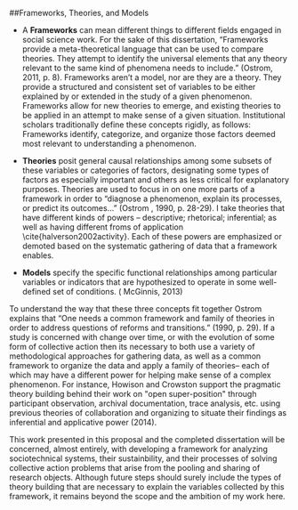 ##Frameworks, Theories, and Models

+ A **Frameworks** can mean different things to different fields engaged in social science work. For the sake of this dissertation, “Frameworks provide a meta-theoretical language that can be used to compare theories. They attempt to identify the universal elements that any theory relevant to the same kind of phenomena needs to include.” (Ostrom, 2011, p. 8). Frameworks aren’t a model, nor are they are a theory. They provide a structured and consistent set of variables to be either explained by or extended in the study of a given phenomenon. Frameworks allow for new theories to emerge, and existing theories to be applied in an attempt to make sense of a given situation. Institutional scholars traditionally define these concepts rigidly, as follows: Frameworks identify, categorize, and organize those factors deemed most relevant to understanding a phenomenon. 

+ **Theories** posit general causal relationships among some subsets of these variables or categories of factors, designating some types of factors as especially important and others as less critical for explanatory purposes. Theories are used to focus in on one more parts of a framework in order to “diagnose a phenomenon, explain its processes, or predict its outcomes…” (Ostrom , 1990, p. 28-29). I take theories that have different kinds of powers – descriptive; rhetorical; inferential; as well as having different froms of application \cite{halverson2002activity}. Each of these powers are emphasized or demoted based on the systematic gathering of data that a framework enables. 

+ **Models** specify the specific functional relationships among particular variables or indicators that are hypothesized to operate in some well-defined set of conditions. 
( McGinnis, 2013)

To understand the way that these three concepts fit together Ostrom explains that “One needs a common framework and family of theories in order to address questions of reforms and transitions.” (1990, p. 29). If a study is concerned with change over time, or with the evolution of some form of collective action then its necessary to both use a variety of methodological approaches for gathering data, as well as a common framework to organize the data and apply a family of theories– each of which may have a different power for helping make sense of a complex phenomenon. For instance, Howison and Crowston support the pragmatic theory building behind their work on "open super-position" through participant observation, archival documentation, trace analysis, etc. using previous theories of collaboration and organizing to situate their findings as inferential and applicative power (2014).

This work presented in this proposal and the completed dissertation will be  concerned, almost entirely, with developing a framework for analyzing sociotechnical systems, their sustainbility, and their processes of solving collective action problems that arise from the pooling and sharing of research objects. Although future steps should surely include the types of theory building that are necessary to explain the variables collected by this framework, it remains beyond the scope and the ambition of my work here. 
